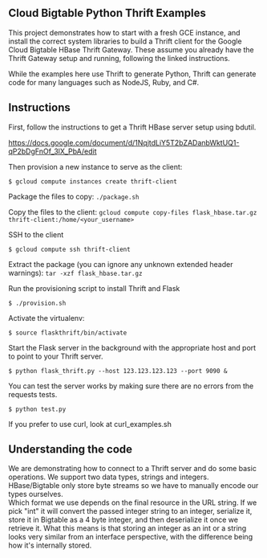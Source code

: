 ## Cloud Bigtable Python Thrift Examples

This project demonstrates how to start with a fresh GCE instance, and install
the correct system libraries to build a Thrift client for the Google Cloud 
Bigtable HBase Thrift Gateway. These assume you already have the Thrift 
Gateway setup and running, following the linked instructions.

While the examples here use Thrift to generate Python, Thrift can generate 
code for many languages such as NodeJS, Ruby, and C#.

## Instructions

First, follow the instructions to get a Thrift HBase server setup using bdutil.

https://docs.google.com/document/d/1NqjtdLiY5T2bZADanbWktUQ1-qP2bDgFnOf_3lX_PbA/edit

Then provision a new instance to serve as the client:

  `$ gcloud compute instances create thrift-client`

Package the files to copy:
  `./package.sh`

Copy the files to the client:
  `gcloud compute copy-files flask_hbase.tar.gz thrift-client:/home/<your_username>`

SSH to the client

  `$ gcloud compute ssh thrift-client`

Extract the package (you can ignore any unknown extended header warnings):
  `tar -xzf flask_hbase.tar.gz`

Run the provisioning script to install Thrift and Flask

  `$ ./provision.sh`

Activate the virtualenv:

  `$ source flaskthrift/bin/activate`

Start the Flask server in the background with the appropriate host and port to point to your Thrift server.


  `$ python flask_thrift.py --host 123.123.123.123 --port 9090 &`

You can test the server works by making sure there are no errors from the requests tests.

  `$ python test.py`

If you prefer to use curl, look at curl_examples.sh

## Understanding the code

We are demonstrating how to connect to a Thrift server and do some basic 
operations. We support two data types, strings and integers. HBase/Bigtable 
only store byte streams so we have to manually encode our types ourselves.  
Which format we use depends on the final resource in the URL string. If we  
pick "int" it will convert the passed integer string to an integer, serialize
 it, store it in Bigtable as a 4 byte integer, and then deserialize it once we
retrieve it. What this means is that storing an integer as an int or a string 
looks very similar from an interface perspective, with the difference being 
how it's internally stored.

